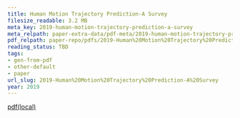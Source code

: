 ```yaml
---
title: Human Motion Trajectory Prediction-A Survey
filesize_readable: 3.2 MB
meta_key: 2019-human-motion-trajectory-prediction-a-survey
meta_relpath: paper-extra-data/pdf-meta/2019-human-motion-trajectory-prediction-a-survey.yaml
pdf_relpath: paper-repo/pdfs/2019-Human%20Motion%20Trajectory%20Prediction-A%20Survey.pdf
reading_status: TBD
tags:
- gen-from-pdf
- other-default
- paper
url_slug: 2019-Human%20Motion%20Trajectory%20Prediction-A%20Survey
year: 2019
---
```


[pdf(local)](../../paper-repo/pdfs/2019-Human%20Motion%20Trajectory%20Prediction-A%20Survey.pdf)

